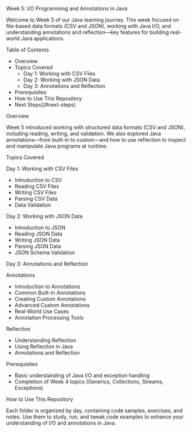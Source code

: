 Week 5: I/O Programming and Annotations in Java

Welcome to Week 5 of our Java learning journey. This week focused on file-based data formats (CSV and JSON), working with Java I/O, and understanding annotations and reflection—key features for building real-world Java applications.

 Table of Contents

- Overview
- Topics Covered 
  - Day 1: Working with CSV Files 
  - Day 2: Working with JSON Data
  - Day 3: Annotations and Reflection
- Prerequisites  
- How to Use This Repository 
- Next Steps](#next-steps)  

Overview

Week 5 introduced working with structured data formats (CSV and JSON), including reading, writing, and validation. We also explored Java annotations—from built-in to custom—and how to use reflection to inspect and manipulate Java programs at runtime.

 Topics Covered

 Day 1: Working with CSV Files

- Introduction to CSV  
- Reading CSV Files  
- Writing CSV Files  
- Parsing CSV Data  
- Data Validation  

 Day 2: Working with JSON Data

- Introduction to JSON  
- Reading JSON Data  
- Writing JSON Data  
- Parsing JSON Data  
- JSON Schema Validation  

 Day 3: Annotations and Reflection

 Annotations

- Introduction to Annotations  
- Common Built-in Annotations  
- Creating Custom Annotations  
- Advanced Custom Annotations  
- Real-World Use Cases  
- Annotation Processing Tools  

 Reflection

- Understanding Reflection  
- Using Reflection in Java  
- Annotations and Reflection  

 Prerequisites

- Basic understanding of Java I/O and exception handling  
- Completion of Week 4 topics (Generics, Collections, Streams, Exceptions)  

 How to Use This Repository

Each folder is organized by day, containing code samples, exercises, and notes. Use them to study, run, and tweak code examples to enhance your understanding of I/O and annotations in Java.


